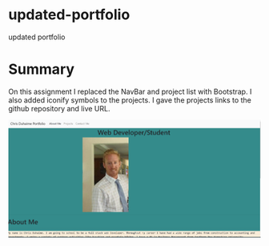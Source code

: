 # updated-portfolio
updated portfolio
# Summary

On this assignment I replaced the NavBar and project list with Bootstrap.  I also added iconify symbols to the projects.  I gave the projects links to the github repository and live URL.  

![screenshot](./images/Screenshot%202022-05-14%20212511.png)

